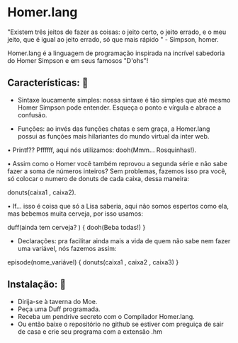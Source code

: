 # Homer.lang

"Existem três jeitos de fazer as coisas: o jeito certo, o jeito errado, e o meu jeito, que é igual ao jeito errado, só que mais rápido " - Simpson, homer.

Homer.lang é a linguagem de programação inspirada na incrível sabedoria do Homer Simpson e em seus famosos "D'ohs"!

## Características: 🍩

- Sintaxe loucamente simples: nossa sintaxe é tão simples que até mesmo Homer Simpson pode entender. Esqueça o ponto e vírgula e abrace a confusão. 

- Funções: ao invés das funções chatas e sem graça, a Homer.lang possui as funções mais hilariantes do mundo virtual da inter web.

 • Printf?? Pffffff, aqui nós utilizamos:  dooh(Mmm... Rosquinhas!).

 • Assim como o Homer você também reprovou a segunda série e não sabe fazer a soma de números inteiros? Sem problemas, fazemos isso pra você,  só colocar o numero de donuts de cada caixa, dessa maneira: 

donuts(caixa1 , caixa2).

 • If... isso é coisa que só a Lisa saberia, aqui não somos espertos como ela, mas bebemos muita cerveja, por isso usamos: 

duff(ainda tem cerveja? )
{
dooh(Beba todas!)
}

- Declarações: pra facilitar ainda mais a vida de quem não sabe nem fazer uma variável, nós fazemos assim:

episode(nome_variável)
{
donuts(caixa1 , caixa2 , caixa3)
}

## Instalação: 🍺

- Dirija-se à taverna do Moe.
- Peça uma Duff programada.
- Receba um pendrive secreto com o Compilador Homer.lang.
- Ou então baixe o repositório no github se estiver com preguiça de sair de casa e crie seu programa com a extensão .hm
